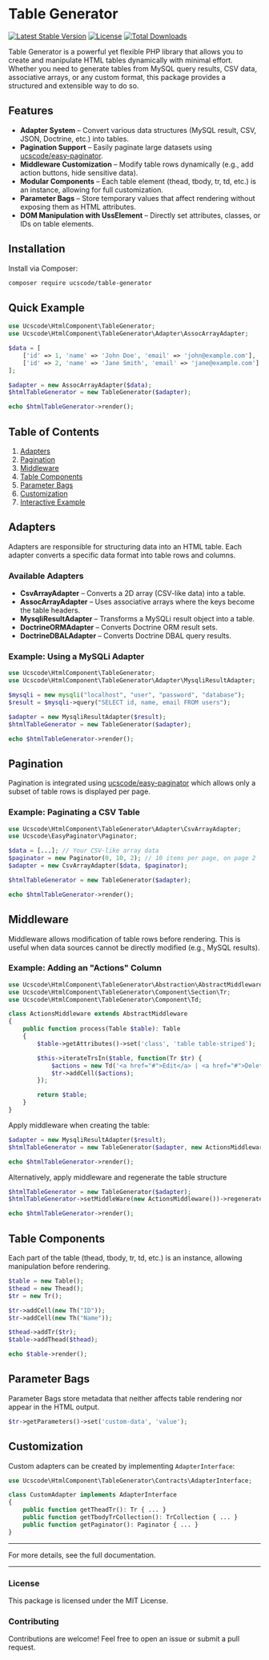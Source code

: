 # Table Generator

[![Latest Stable Version](https://poser.pugx.org/ucscode/table-generator/v/stable)](https://packagist.org/packages/ucscode/table-generator)
[![License](https://poser.pugx.org/ucscode/table-generator/license)](https://packagist.org/packages/ucscode/table-generator)
[![Total Downloads](https://poser.pugx.org/ucscode/table-generator/downloads)](https://packagist.org/packages/ucscode/table-generator)

Table Generator is a powerful yet flexible PHP library that allows you to create and manipulate HTML tables dynamically with minimal effort. Whether you need to generate tables from MySQL query results, CSV data, associative arrays, or any custom format, this package provides a structured and extensible way to do so.

## Features

- **Adapter System** – Convert various data structures (MySQL result, CSV, JSON, Doctrine, etc.) into tables.
- **Pagination Support** – Easily paginate large datasets using [ucscode/easy-paginator](https://github.com/ucscode/easy-paginator).
- **Middleware Customization** – Modify table rows dynamically (e.g., add action buttons, hide sensitive data).
- **Modular Components** – Each table element (thead, tbody, tr, td, etc.) is an instance, allowing for full customization.
- **Parameter Bags** – Store temporary values that affect rendering without exposing them as HTML attributes.
- **DOM Manipulation with UssElement** – Directly set attributes, classes, or IDs on table elements.

## Installation

Install via Composer:

```sh
composer require ucscode/table-generator
```

## Quick Example

```php
use Ucscode\HtmlComponent\TableGenerator;
use Ucscode\HtmlComponent\TableGenerator\Adapter\AssocArrayAdapter;

$data = [
    ['id' => 1, 'name' => 'John Doe', 'email' => 'john@example.com'],
    ['id' => 2, 'name' => 'Jane Smith', 'email' => 'jane@example.com']
];

$adapter = new AssocArrayAdapter($data);
$htmlTableGenerator = new TableGenerator($adapter);

echo $htmlTableGenerator->render();
```

## Table of Contents

1. [Adapters](#adapters)
2. [Pagination](#pagination)
3. [Middleware](#middleware)
4. [Table Components](#table-components)
5. [Parameter Bags](#parameter-bags)
6. [Customization](#customization)
7. [Interactive Example](#interactive-example)

## Adapters

Adapters are responsible for structuring data into an HTML table. Each adapter converts a specific data format into table rows and columns.

### Available Adapters

- **CsvArrayAdapter** – Converts a 2D array (CSV-like data) into a table.
- **AssocArrayAdapter** – Uses associative arrays where the keys become the table headers.
- **MysqliResultAdapter** – Transforms a MySQLi result object into a table.
- **DoctrineORMAdapter** – Converts Doctrine ORM result sets.
- **DoctrineDBALAdapter** – Converts Doctrine DBAL query results.

### Example: Using a MySQLi Adapter

```php
use Ucscode\HtmlComponent\TableGenerator;
use Ucscode\HtmlComponent\TableGenerator\Adapter\MysqliResultAdapter;

$mysqli = new mysqli("localhost", "user", "password", "database");
$result = $mysqli->query("SELECT id, name, email FROM users");

$adapter = new MysqliResultAdapter($result);
$htmlTableGenerator = new TableGenerator($adapter);

echo $htmlTableGenerator->render();
```

## Pagination

Pagination is integrated using [ucscode/easy-paginator](https://github.com/ucscode/easy-paginator) which allows only a subset of table rows is displayed per page.

### Example: Paginating a CSV Table

```php
use Ucscode\HtmlComponent\TableGenerator\Adapter\CsvArrayAdapter;
use Ucscode\EasyPaginator\Paginator;

$data = [...]; // Your CSV-like array data
$paginator = new Paginator(0, 10, 2); // 10 items per page, on page 2
$adapter = new CsvArrayAdapter($data, $paginator);

$htmlTableGenerator = new TableGenerator($adapter);

echo $htmlTableGenerator->render();
```

## Middleware

Middleware allows modification of table rows before rendering. This is useful when data sources cannot be directly modified (e.g., MySQL results).

### Example: Adding an "Actions" Column

```php
use Ucscode\HtmlComponent\TableGenerator\Abstraction\AbstractMiddleware;
use Ucscode\HtmlComponent\TableGenerator\Component\Section\Tr;
use Ucscode\HtmlComponent\TableGenerator\Component\Td;

class ActionsMiddleware extends AbstractMiddleware
{
    public function process(Table $table): Table 
    {
        $table->getAttributes()->set('class', 'table table-striped');

        $this->iterateTrsIn($table, function(Tr $tr) {
            $actions = new Td('<a href="#">Edit</a> | <a href="#">Delete</a>');
            $tr->addCell($actions);
        });

        return $table;
    }
}
```

Apply middleware when creating the table:

```php
$adapter = new MysqliResultAdapter($result);
$htmlTableGenerator = new TableGenerator($adapter, new ActionsMiddleware());

echo $htmlTableGenerator->render();
```

Alternatively, apply middleware and regenerate the table structure

```php
$htmlTableGenerator = new TableGenerator($adapter);
$htmlTableGenerator->setMiddleWare(new ActionsMiddleware())->regenerate();

echo $htmlTableGenerator->render();
```

## Table Components

Each part of the table (thead, tbody, tr, td, etc.) is an instance, allowing manipulation before rendering.

```php
$table = new Table();
$thead = new Thead();
$tr = new Tr();

$tr->addCell(new Th("ID"));
$tr->addCell(new Th("Name"));

$thead->addTr($tr);
$table->addThead($thead);

echo $table->render();
```

## Parameter Bags

Parameter Bags store metadata that neither affects table rendering nor appear in the HTML output.

```php
$tr->getParameters()->set('custom-data', 'value');
```

## Customization

Custom adapters can be created by implementing `AdapterInterface`:

```php
use Ucscode\HtmlComponent\TableGenerator\Contracts\AdapterInterface;

class CustomAdapter implements AdapterInterface 
{
    public function getTheadTr(): Tr { ... }
    public function getTbodyTrCollection(): TrCollection { ... }
    public function getPaginator(): Paginator { ... }
}
```

---

For more details, see the full documentation.

---

### License

This package is licensed under the MIT License.

### Contributing

Contributions are welcome! Feel free to open an issue or submit a pull request.

